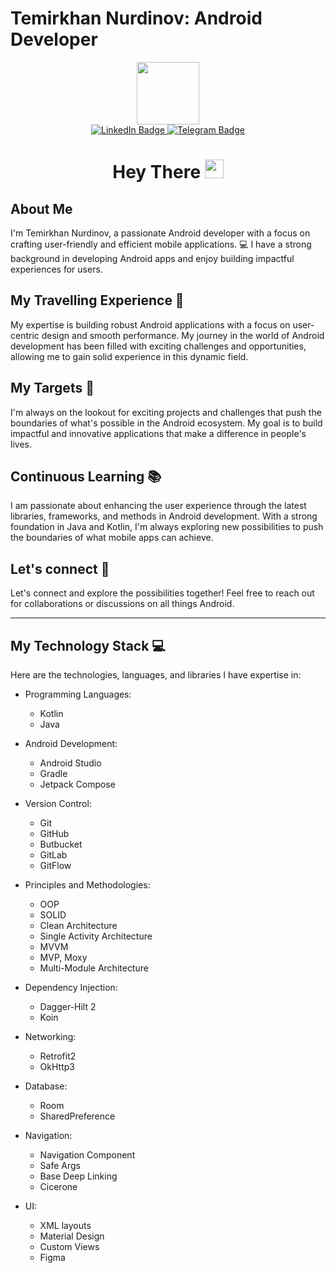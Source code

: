 # Temirkhan Nurdinov: Android Developer

<div id="header" align="center">
  <img src="https://media.giphy.com/media/vLlpbDafjgHystuJ0a/giphy.gif" width="100"/>

 <div id="badges">
  <a href="https://www.linkedin.com/in/timmitof/">
    <img src="https://img.shields.io/badge/LinkedIn-blue?style=for-the-badge&logo=linkedin&logoColor=white" alt="LinkedIn Badge"/>
  </a>
  <a href="https://t.me/timmitof">
    <img src="https://img.shields.io/badge/Telegram-blue?style=for-the-badge&logo=telegram&logoColor=white" alt="Telegram Badge"/>
  </a>
 </div>
 <div>
  <h1>
  Hey There
  <img src="https://media.giphy.com/media/hvRJCLFzcasrR4ia7z/giphy.gif" width="30px"/>
  </h1>
 </div>
</div>

## About Me 
I'm Temirkhan Nurdinov, a passionate Android developer with a focus on crafting user-friendly and efficient mobile applications. 💻 I have a strong background in developing Android apps and enjoy building impactful experiences for users.

## My Travelling Experience 📱 
My expertise is building robust Android applications with a focus on user-centric design and smooth performance. My journey in the world of Android development has been filled with exciting challenges and opportunities, allowing me to gain solid experience in this dynamic field.

## My Targets 🚀 
I'm always on the lookout for exciting projects and challenges that push the boundaries of what's possible in the Android ecosystem. My goal is to build impactful and innovative applications that make a difference in people's lives.

## Continuous Learning 📚 
I am passionate about enhancing the user experience through the latest libraries, frameworks, and methods in Android development. With a strong foundation in Java and Kotlin, I'm always exploring new possibilities to push the boundaries of what mobile apps can achieve.

## Let's connect 🌟 
Let's connect and explore the possibilities together! Feel free to reach out for collaborations or discussions on all things Android.
___

## My Technology Stack 💻
Here are the technologies, languages, and libraries I have expertise in:

- Programming Languages:
  * Kotlin
  * Java

- Android Development:
  * Android Studio
  * Gradle
  * Jetpack Compose

- Version Control:
  * Git
  * GitHub
  * Butbucket
  * GitLab
  * GitFlow

- Principles and Methodologies:
  * OOP
  * SOLID
  * Clean Architecture
  * Single Activity Architecture
  * MVVM
  * MVP, Moxy
  * Multi-Module Architecture

- Dependency Injection:
  * Dagger-Hilt 2
  * Koin

- Networking:
  * Retrofit2
  * OkHttp3

- Database:
  * Room
  * SharedPreference

- Navigation:
  * Navigation Component
  * Safe Args
  * Base Deep Linking
  * Cicerone

- UI:
  * XML layouts
  * Material Design
  * Custom Views
  * Figma
<!--
Here are some ideas to get you started:

- 🔭 I’m currently working on ...
- 🌱 I’m currently learning ...
- 👯 I’m looking to collaborate on ...
- 🤔 I’m looking for help with ...
- 💬 Ask me about ...
- 📫 How to reach me: ...
- 😄 Pronouns: ...
- ⚡ Fun fact: ...
-->
